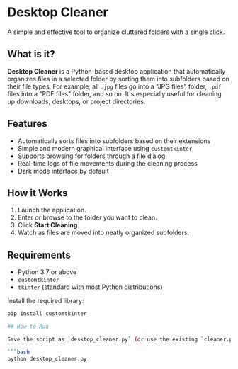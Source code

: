 # Desktop Cleaner

A simple and effective tool to organize cluttered folders with a single click.

## What is it?

**Desktop Cleaner** is a Python-based desktop application that automatically organizes files in a selected folder by sorting them into subfolders based on their file types. For example, all `.jpg` files go into a "JPG files" folder, `.pdf` files into a "PDF files" folder, and so on. It's especially useful for cleaning up downloads, desktops, or project directories.

## Features

- Automatically sorts files into subfolders based on their extensions  
- Simple and modern graphical interface using `customtkinter`  
- Supports browsing for folders through a file dialog  
- Real-time logs of file movements during the cleaning process  
- Dark mode interface by default  

## How it Works

1. Launch the application.
2. Enter or browse to the folder you want to clean.
3. Click **Start Cleaning**.
4. Watch as files are moved into neatly organized subfolders.

## Requirements

- Python 3.7 or above  
- `customtkinter`  
- `tkinter` (standard with most Python distributions)

Install the required library:

```bash
pip install customtkinter

## How to Run

Save the script as `desktop_cleaner.py` (or use the existing `cleaner.py`), then run:

```bash
python desktop_cleaner.py
